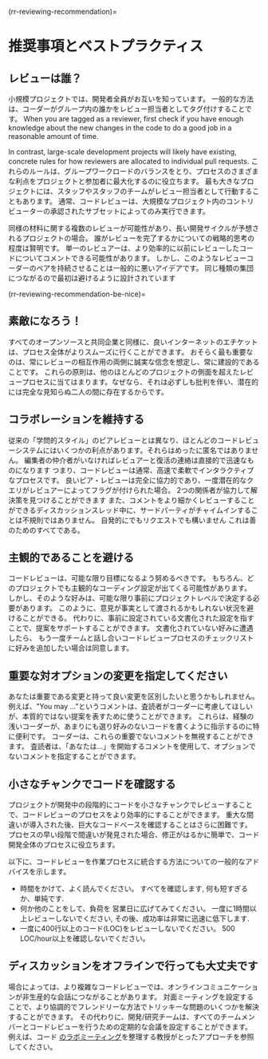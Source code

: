(rr-reviewing-recommendation)=
# 推奨事項とベストプラクティス

## レビューは誰？

小規模プロジェクトでは、開発者全員がお互いを知っています。 一般的な方法は、コーダーがグループ内の誰かをレビュー担当者としてタグ付けすることです。 When you are tagged as a reviewer, first check if you have enough knowledge about the new changes in the code to do a good job in a reasonable amount of time.

In contrast, large-scale development projects will likely have existing, concrete rules for how reviewers are allocated to individual pull requests. これらのルールは、グループワークロードのバランスをとり、プロセスのさまざまな利点をプロジェクトと参加者に最大化するのに役立ちます。 最も大きなプロジェクトには、スタッフやスタッフのチームがレビュー担当者として行動することもあります。 通常、コードレビューは、大規模なプロジェクト内のコントリビューターの承認されたサブセットによってのみ実行できます。

同様の材料に関する複数のレビューが可能性があり、長い開発サイクルが予想されるプロジェクトの場合。 誰がレビューを完了するかについての戦略的思考の程度は賢明です。 単一のレビュアーは、より効率的に以前にレビューしたコードについてコメントできる可能性があります。 しかし、このようなレビューコーダーのペアを持続させることは一般的に悪いアイデアです。 同じ種類の集団につながるので最初は避けるように設計されています

(rr-reviewing-recommendation-be-nice)=
## 素敵になろう！

すべてのオープンソースと共同企業と同様に、良いインターネットのエチケットは、プロセス全体がよりスムーズに行くことができます。 おそらく最も重要なのは、常にレビューの相互作用の両側に誠実な信念を想定し、常に建設的であることです。 これらの原則は、他のほとんどのプロジェクトの側面を超えたレビュープロセスに当てはまります。なぜなら、それは必ずしも批判を伴い、潜在的には完全な見知らぬ二人の間に存在するからです。

## コラボレーションを維持する

従来の「学問的スタイル」のピアレビューとは異なり、ほとんどのコードレビューシステムにはいくつかの利点があります。それらはめったに匿名ではありません。 編集者の仲介者がいなければレビュアーと復活の連絡は直接的で迅速なものになります つまり、コードレビューは通常、高速で柔軟でインタラクティブなプロセスです。 良いピア・レビューは完全に協力的であり、一度潜在的なクエリがレビュアーによってフラグが付けられた場合。 2つの関係者が協力して解決策を見つけることができます また、コメントをより細かくレビューすることができるディスカッションスレッド中に、サードパーティがチャイムインすることは不規則ではありません。 自発的にでもリクエストでも構いません これは善のためのすべてである。

## 主観的であることを避ける

コードレビューは、可能な限り目標になるよう努めるべきです。 もちろん、どのプロジェクトでも主観的なコーディング設定が出てくる可能性があります。 しかし、そのような好みは、可能な限り事前にプロジェクトレベルで決定する必要があります。 このように、意見が事実として渡されるかもしれない状況を避けることができる。 代わりに、事前に設定されている文書化された設定を指すことで、提案をサポートすることができます。 文書化されていない好みに遭遇したら、 もう一度チームと話し合いコードレビュープロセスのチェックリストに好みを追加したい場合は同意します。

## 重要な対オプションの変更を指定してください

あなたは重要である変更と持って良い変更を区別したいと思うかもしれません。 例えば、"You may ..."というコメントは、査読者がコーダーに考慮してほしいが、本質的ではない提案を表すために使うことができます。 これらは、経験の浅いコーダーが、あまりにも選り好みのないコードを書くように指示するのに特に便利です。 コーダーは、これらの重要でないコメントを無視することができます。 査読者は、「あなたは...」を開始するコメントを使用して、オプションでないコメントを指定することができます。

## 小さなチャンクでコードを確認する

プロジェクトが開発中の段階的にコードを小さなチャンクでレビューすることで、コードレビューのプロセスをより効率的にすることができます。 重大な間違いが導入された後、巨大なコードベースを確認することはさらに困難です。 プロセスの早い段階で間違いが発見された場合、修正がはるかに簡単で、コード開発全体のプロセスに役立ちます。

以下に、コードレビューを作業プロセスに統合する方法についての一般的なアドバイスを示します。

- 時間をかけて、よく読んでください。 すべてを確認します, 何も短すぎるか、単純です.
- 何か他のことをして、負荷を 営業日に広げてみてください。 一度に1時間以上レビューしないでください, その後、成功率は非常に迅速に低下します.
- 一度に400行以上のコード(LOC)をレビューしないでください。 500 LOC/hour以上を確認しないでください。

## ディスカッションをオフラインで行っても大丈夫です

場合によっては、より複雑なコードレビューでは、オンラインコミュニケーションが非生産的な会話につながることがあります。 対面ミーティングを設定することで、より協調的でフレンドリーな方法でトリッキーな問題のいくつかを解決することができます。 その代わりに、開発/研究チームは、すべてのチームメンバーとコードレビューを行うための定期的な会議を設定することができます。 例えば、コード [のラボミーティング](http://fperez.org/py4science/code_reviews.html)を整理する教授がとったアプローチを参照してください。
